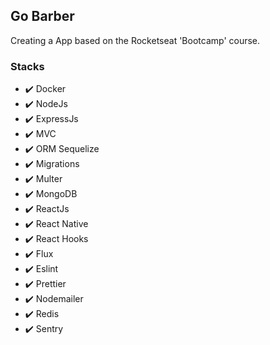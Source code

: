 ## Go Barber

Creating a App based on the Rocketseat 'Bootcamp' course.

### Stacks

- :heavy_check_mark: Docker
- :heavy_check_mark: NodeJs
- :heavy_check_mark: ExpressJs
- :heavy_check_mark: MVC
- :heavy_check_mark: ORM Sequelize
- :heavy_check_mark: Migrations
- :heavy_check_mark: Multer
- :heavy_check_mark: MongoDB
- :heavy_check_mark: ReactJs
- :heavy_check_mark: React Native
- :heavy_check_mark: React Hooks
- :heavy_check_mark: Flux
- :heavy_check_mark: Eslint
- :heavy_check_mark: Prettier
- :heavy_check_mark: Nodemailer
- :heavy_check_mark: Redis
- :heavy_check_mark: Sentry
